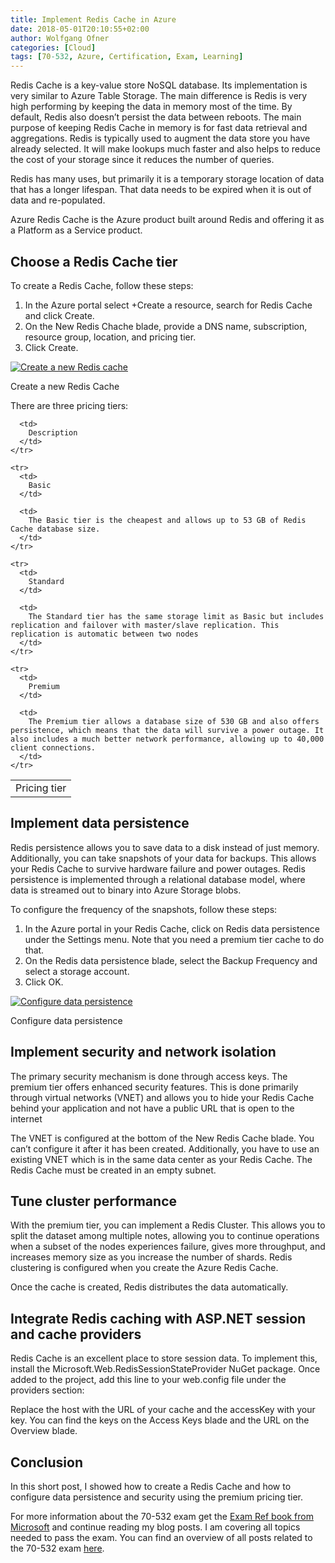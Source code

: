 ```yaml
---
title: Implement Redis Cache in Azure
date: 2018-05-01T20:10:55+02:00
author: Wolfgang Ofner
categories: [Cloud]
tags: [70-532, Azure, Certification, Exam, Learning]
---
```

Redis Cache is a key-value store NoSQL database. Its implementation is very similar to Azure Table Storage. The main difference is Redis is very high performing by keeping the data in memory most of the time. By default, Redis also doesn&#8217;t persist the data between reboots. The main purpose of keeping Redis Cache in memory is for fast data retrieval and aggregations. Redis is typically used to augment the data store you have already selected. It will make lookups much faster and also helps to reduce the cost of your storage since it reduces the number of queries.

Redis has many uses, but primarily it is a temporary storage location of data that has a longer lifespan. That data needs to be expired when it is out of data and re-populated.

Azure Redis Cache is the Azure product built around Redis and offering it as a Platform as a Service product.

## Choose a Redis Cache tier

To create a Redis Cache, follow these steps:

  1. In the Azure portal select +Create a resource, search for Redis Cache and click Create.
  2. On the New Redis Chache blade, provide a DNS name, subscription, resource group, location, and pricing tier.
  3. Click Create.

<div class="col-12 col-sm-10 aligncenter">
  <a href="/assets/img/posts/2018/05/Create-a-new-Redis-cache.png"><img loading="lazy" src="/assets/img/posts/2018/05/Create-a-new-Redis-cache.png" alt="Create a new Redis cache" /></a>
  
  <p>
    Create a new Redis Cache
  </p>
</div>

There are three pricing tiers:

<div class="table-responsive">
  <table class="table table-striped table-bordered table-hover">
    <tr>
      <td>
        Pricing tier
      </td>
      
      <td>
        Description
      </td>
    </tr>
    
    <tr>
      <td>
        Basic
      </td>
      
      <td>
        The Basic tier is the cheapest and allows up to 53 GB of Redis Cache database size.
      </td>
    </tr>
    
    <tr>
      <td>
        Standard
      </td>
      
      <td>
        The Standard tier has the same storage limit as Basic but includes replication and failover with master/slave replication. This replication is automatic between two nodes
      </td>
    </tr>
    
    <tr>
      <td>
        Premium
      </td>
      
      <td>
        The Premium tier allows a database size of 530 GB and also offers persistence, which means that the data will survive a power outage. It also includes a much better network performance, allowing up to 40,000 client connections.
      </td>
    </tr>
  </table>
</div>

## Implement data persistence

Redis persistence allows you to save data to a disk instead of just memory. Additionally, you can take snapshots of your data for backups. This allows your Redis Cache to survive hardware failure and power outages. Redis persistence is implemented through a relational database model, where data is streamed out to binary into Azure Storage blobs.

To configure the frequency of the snapshots, follow these steps:

  1. In the Azure portal in your Redis Cache, click on Redis data persistence under the Settings menu. Note that you need a premium tier cache to do that.
  2. On the Redis data persistence blade, select the Backup Frequency and select a storage account.
  3. Click OK.

<div class="col-12 col-sm-10 aligncenter">
  <a href="/assets/img/posts/2018/05/Configure-data-persistence.jpg"><img loading="lazy" src="/assets/img/posts/2018/05/Configure-data-persistence.jpg" alt="Configure data persistence" /></a>
  
  <p>
    Configure data persistence
  </p>
</div>

## Implement security and network isolation

The primary security mechanism is done through access keys. The premium tier offers enhanced security features. This is done primarily through virtual networks (VNET) and allows you to hide your Redis Cache behind your application and not have a public URL that is open to the internet

The VNET is configured at the bottom of the New Redis Cache blade. You can&#8217;t configure it after it has been created. Additionally, you have to use an existing VNET which is in the same data center as your Redis Cache. The Redis Cache must be created in an empty subnet.

## Tune cluster performance

With the premium tier, you can implement a Redis Cluster. This allows you to split the dataset among multiple notes, allowing you to continue operations when a subset of the nodes experiences failure, gives more throughput, and increases memory size as you increase the number of shards. Redis clustering is configured when you create the Azure Redis Cache.

Once the cache is created, Redis distributes the data automatically.

## Integrate Redis caching with ASP.NET session and cache providers

Redis Cache is an excellent place to store session data. To implement this, install the Microsoft.Web.RedisSessionStateProvider NuGet package. Once added to the project, add this line to your web.config file under the providers section:

<add name=&#8221;MySessionStateStore&#8221; type=&#8221;Microsoft.Web.Redis.RedisSessionStateProvider&#8221; host=&#8221;YourHostURL&#8221; accessKey=&#8221;YourAccessKey&#8221; ssl=&#8221;true&#8221; />

Replace the host with the URL of your cache and the accessKey with your key. You can find the keys on the Access Keys blade and the URL on the Overview blade.

## Conclusion

In this short post, I showed how to create a Redis Cache and how to configure data persistence and security using the premium pricing tier.

For more information about the 70-532 exam get the <a href="http://amzn.to/2EWNWMF" target="_blank" rel="noopener">Exam Ref book from Microsoft</a> and continue reading my blog posts. I am covering all topics needed to pass the exam. You can find an overview of all posts related to the 70-532 exam <a href="/prepared-for-the-70-532-exam/" target="_blank" rel="noopener">here</a>.